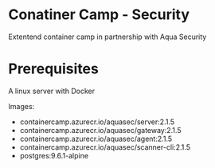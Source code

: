# Conatiner Camp - Security

Extentend container camp in partnership with Aqua Security

# Prerequisites
A linux server with Docker

Images:
* containercamp.azurecr.io/aquasec/server:2.1.5
* containercamp.azurecr.io/aquasec/gateway:2.1.5
* containercamp.azurecr.io/aquasec/agent:2.1.5
* containercamp.azurecr.io/aquasec/scanner-cli:2.1.5
* postgres:9.6.1-alpine
